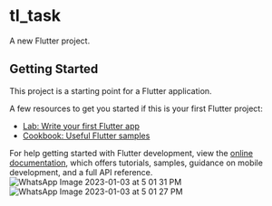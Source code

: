 # tl_task

A new Flutter project.

## Getting Started

This project is a starting point for a Flutter application.

A few resources to get you started if this is your first Flutter project:

- [Lab: Write your first Flutter app](https://docs.flutter.dev/get-started/codelab)
- [Cookbook: Useful Flutter samples](https://docs.flutter.dev/cookbook)

For help getting started with Flutter development, view the
[online documentation](https://docs.flutter.dev/), which offers tutorials,
samples, guidance on mobile development, and a full API reference.
![WhatsApp Image 2023-01-03 at 5 01 31 PM](https://user-images.githubusercontent.com/87460435/210349250-469d3b7f-f113-46b9-8073-73c52ad98c1f.jpeg)
![WhatsApp Image 2023-01-03 at 5 01 27 PM](https://user-images.githubusercontent.com/87460435/210349332-e5243816-6584-454c-a2f0-05a9a958dc12.jpeg)

